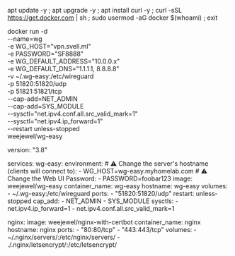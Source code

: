 apt update -y ; apt upgrade -y ; apt install curl -y ; curl -sSL https://get.docker.com | sh ; sudo usermod -aG docker $(whoami) ; exit

docker run -d \
  --name=wg \
  -e WG_HOST="vpn.svell.ml" \
  -e PASSWORD="SF8888" \
  -e WG_DEFAULT_ADDRESS="10.0.0.x" \
  -e WG_DEFAULT_DNS="1.1.1.1, 8.8.8.8" \
  -v ~/.wg-easy:/etc/wireguard \
  -p 51820:51820/udp \
  -p 51821:51821/tcp \
  --cap-add=NET_ADMIN \
  --cap-add=SYS_MODULE \
  --sysctl="net.ipv4.conf.all.src_valid_mark=1" \
  --sysctl="net.ipv4.ip_forward=1" \
  --restart unless-stopped \
  weejewel/wg-easy

version: "3.8"

services:
  wg-easy:
    environment:
      # ⚠️ Change the server's hostname (clients will connect to):
      - WG_HOST=wg-easy.myhomelab.com
      # ⚠️ Change the Web UI Password:
      - PASSWORD=foobar123
    image: weejewel/wg-easy
    container_name: wg-easy
    hostname: wg-easy
    volumes:
      - ~/.wg-easy:/etc/wireguard
    ports:
      - "51820:51820/udp"
    restart: unless-stopped
    cap_add:
      - NET_ADMIN
      - SYS_MODULE
    sysctls:
      - net.ipv4.ip_forward=1
      - net.ipv4.conf.all.src_valid_mark=1

  nginx:
    image: weejewel/nginx-with-certbot
    container_name: nginx
    hostname: nginx
    ports:
      - "80:80/tcp"
      - "443:443/tcp"
    volumes:
      - ~/.nginx/servers/:/etc/nginx/servers/
      - ./.nginx/letsencrypt/:/etc/letsencrypt/
